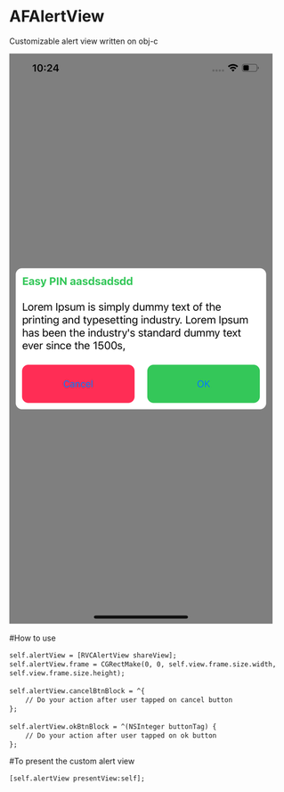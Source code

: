 # AFAlertView
Customizable alert view written on obj-c

![alt text](https://github.com/afiq90/AFAlertView/blob/master/preview.png "Preview")


#How to use
```
self.alertView = [RVCAlertView shareView];
self.alertView.frame = CGRectMake(0, 0, self.view.frame.size.width, self.view.frame.size.height);

self.alertView.cancelBtnBlock = ^{
    // Do your action after user tapped on cancel button
};

self.alertView.okBtnBlock = ^(NSInteger buttonTag) {
    // Do your action after user tapped on ok button
};
```

#To present the custom alert view

```
[self.alertView presentView:self];
```
